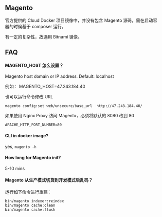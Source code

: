 ## Magento

官方提供的 Cloud Docker 项目镜像中，并没有包含 Magento 源码，需在启动容器的时候基于 composer 运行。

有一定的复杂性，故选用 Bitnami 镜像。

## FAQ

#### MAGENTO_HOST 怎么设置？

Magento host domain or IP address. Default: localhost

例如： MAGENTO_HOST=47.243.184.40

也可以运行命令修改 URL
```
magento config:set web/unsecure/base_url  http://47.243.184.40/
```

如果使用 Nginx Proxy 访问 Magento，必须将默认的 8080 改到 80

```
APACHE_HTTP_PORT_NUMBER=80
```

#### CLI in docker image?

yes, `magento -h`

#### How long for Magento init?

5-10 mins 

#### Magento 从生产模式切货到开发模式后乱码？

运行如下命令进行重建：  

```
bin/magento indexer:reindex
bin/magento cache:clean
bin/magento cache:flush
```
